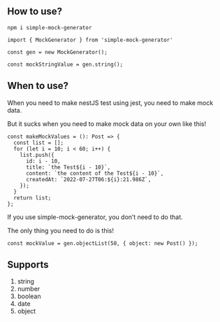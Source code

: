 ## How to use?

```
npm i simple-mock-generator
```

```tsx
import { MockGenerator } from 'simple-mock-generator'

const gen = new MockGenerator();

const mockStringValue = gen.string();
```

## When to use?

When you need to make nestJS test using jest, you need to make mock data.

But it sucks when you need to make mock data on your own like this!

```tsx
const makeMockValues = (): Post => {
  const list = [];
  for (let i = 10; i < 60; i++) {
    list.push({
      id: i - 10,
      title: `the Test${i - 10}`,
      content: `the content of the Test${i - 10}`,
      createdAt: `2022-07-27T06:${i}:21.986Z`,
    });
  }
  return list;
};
```

If you use simple-mock-generator, you don’t need to do that.

The only thing you need to do is this!

```tsx
const mockValue = gen.objectList(50, { object: new Post() });
```

## Supports

1. string
2. number
3. boolean
4. date
5. object
